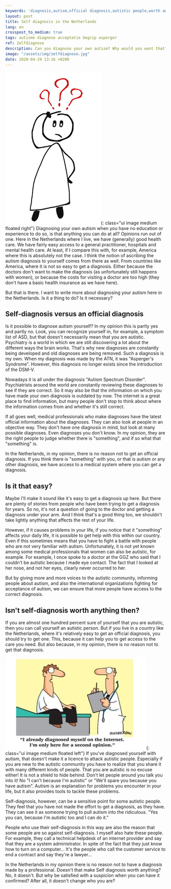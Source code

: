 ```yaml
---
keywords: 'diagnosis,autism,official diagnosis,autistic people,worth anything'
layout: post
title: Self diagnosis in the Netherlands
lang: en
crosspost_to_medium: true
tags: autisme diagnose acceptatie begrip asperger
ref: Zelfdiagnose
description: Can you diagnose your own autism? Why would you want that? In this post, I'm trying to answer this as I see it.
image: "/assets/img/zelfdiagnose.jpg"
date: 2020-04-29 13:16 +0200
---
```

![Self diagnosis](/assets/img/zelfdiagnose.jpg){: class="ui image medium floated right"}
Diagnosing your own autism when you have no education or experience to do so, is that anything you can do at all? Opinions run out of one. Here in the Netherlands where I live, we have (generally) good health care. We have fairly easy access to a general practitioner, hospitals and mental health care. At least, if I compare this with, for example, America where this is absolutely not the case. I think the notion of ascribing the autism diagnosis to yourself comes from there as well. From countries like America, where it is not so easy to get a diagnosis. Either because the doctors don't want to make the diagnosis (as unfortunately still happens with women), or because the costs for visiting a doctor are too high (they don't have a basic health insurance as we have here).

But that is there. I want to write more about diagnosing your autism here in the Netherlands. Is it a thing to do? Is it necessary?

## Self-diagnosis versus an official diagnosis

Is it possible to diagnose autism yourself? In my opinion this is partly yes and partly no. Look, you can recognize yourself in, for example, a symptom list of ASD, but that doesn't necessarily mean that you are autistic. Psychiatry is a world in which we are still discovering a lot about the different ways the brain works. That's why new diagnoses are constantly being developed and old diagnoses are being removed. Such a diagnosis is my own. When my diagnosis was made by the ATN, it was "Asperger's Syndrome". However, this diagnosis no longer exists since the introduction of the DSM-V.

Nowadays it is all under the diagnosis "Autism Spectrum Disorder". Psychiatrists around the world are constantly reviewing these diagnoses to see if they are correct. So it may also be that the information on which you have made your own diagnosis is outdated by now. The internet is a great place to find information, but many people don't stop to think about where the information comes from and whether it's still correct.

If all goes well, medical professionals who make diagnoses have the latest official information about the diagnoses. They can also look at people in an objective way. They don't have one diagnosis in mind, but look at many possible diagnoses. Even diagnoses you don't know. In my opinion, they are the right people to judge whether there is "something", and if so what that "something" is.

In the Netherlands, in my opinion, there is no reason not to get an official diagnosis. If you think there is "something" with you, or that is autism or any other diagnosis, we have access to a medical system where you can get a diagnosis.

## Is it that easy? #

Maybe I'll make it sound like it's easy to get a diagnosis up here. But there are plenty of stories from people who have been trying to get a diagnosis for years. So no, it's not a question of going to the doctor and getting a diagnosis under your arm. And I think that's a good thing too, we shouldn't take lightly anything that affects the rest of your life.

However, if it causes problems in your life, if you notice that it "something" affects your daily life, it is possible to get help with this within our country. Even if this sometimes means that you have to fight a battle with people who are not very familiar with autism. Unfortunately, it is not yet known among some medical professionals that women can also be autistic, for example. For example, I once spoke to a doctor at the GGZ who said that I couldn't be autistic because I made eye contact. The fact that I looked at her nose, and not her eyes, clearly never occurred to her.

But by giving more and more voices to the autistic community, informing people about autism, and also the international organizations fighting for acceptance of autism, we can ensure that more people have access to the correct diagnosis.

## Isn't self-diagnosis worth anything then?

If you are almost one hundred percent sure of yourself that you are autistic, then you can call yourself an autistic person. But if you live in a country like the Netherlands, where it's relatively easy to get an official diagnosis, you should try to get one. This, because it can help you to get access to the care you need. But also because, in my opinion, there is no reason not to get that diagnosis.

![Self-diagnosis and Second Opion](/assets/img/cartoon-glasbergen-internetdiagnose.jpg){: class="ui image medium floated left"}
If you've diagnosed yourself with autism, that doesn't make it a licence to attack autistic people. Especially if you are new to the autistic community you have to realize that you share it with many different kinds of people. That you are autistic is no excuse either! It is not a shield to hide behind. Don't let people around you talk you into it! No "I can't because I'm autistic" or "We'll spare you because you have autism". Autism is an explanation for problems you encounter in your life, but it also provides tools to tackle these problems.

Self-diagnosis, however, can be a sensitive point for some autistic people. They feel that you have not made the effort to get a diagnosis, as they have. They can see it as someone trying to pull autism into the ridiculous. "Yes you can, because I'm autistic too and I can do it."

People who use their self-diagnosis in this way are also the reason that some people are so against self-diagnosis. I myself also hate these people. For example, they call a technical helpdesk of an internet provider and say that they are a system administrator. In spite of the fact that they just know how to turn on a computer... It's the people who call the customer service to end a contract and say they're a lawyer...

In the Netherlands in my opinion there is no reason not to have a diagnosis made by a professional. Doesn't that make Self diagnosis worth anything? No, it doesn't. But why be satisfied with a suspicion when you can have it confirmed? After all, it doesn't change who you are?
